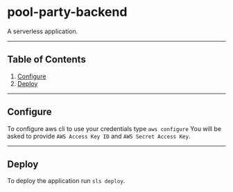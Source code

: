 # pool-party-backend
A serverless application.
***
## Table of Contents
1. [Configure](#configure)
2. [Deploy](#deploy)

***
## Configure
To configure aws cli to use your credentials type ```aws configure```
You will be asked to provide ```AWS Access Key ID``` and ```AWS Secret Access Key```.
***
## Deploy
To deploy the application run ```sls deploy```.